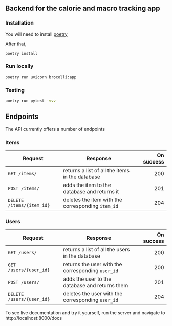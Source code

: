 ## Backend for the calorie and macro tracking app

### Installation

You will need to install [poetry](https://python-poetry.org/)

After that,

```sh
poetry install
```

### Run locally

```sh
poetry run uvicorn brocolli:app
```

### Testing

```sh
poetry run pytest -vvv
```

## Endpoints

The API currently offers a number of endpoints

### Items

| Request                   | Response                                          | On success |
| ------------------------- | ------------------------------------------------- | ---------: |
| `GET /items/`             | returns a list of all the items in the database   |        200 |
| `POST /items/`            | adds the item to the database and returns it      |        201 |
| `DELETE /items/{item_id}` | deletes the item with the corresponding `item_id` |        204 |

### Users

| Request                   | Response                                          | On success |
| ------------------------- | ------------------------------------------------- | ---------: |
| `GET /users/`             | returns a list of all the users in the database   |        200 |
| `GET /users/{user_id}`    | returns the user with the corresponding `user_id` |        200 |
| `POST /users/`            | adds the user to the database and returns them    |        201 |
| `DELETE /users/{user_id}` | deletes the user with the corresponding `user_id` |        204 |

To see live documentation and try it yourself, run the server and navigate to http://localhost:8000/docs
